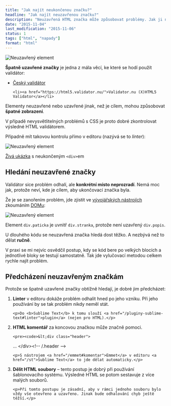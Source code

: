 ```yaml
---
title: "Jak najít neukončenou značku?"
headline: "Jak najít neuzavřenou značku?"
description: "Neuzavřená HTML značka může způsobovat problémy. Jak ji najít?"
date: "2015-11-04"
last_modification: "2015-11-06"
status: 1
tags: ["html", "napady"]
format: "html"
---
```


<p><img src="/files/neukoncena-znacka/neuzavreny.png" alt="Neuzavřený element" class="border"></p>











<p><b>Špatně uzavřené značky</b> je jedna z mála věcí, ke které se hodí použít validátor:</p>

<div class="external-content">
  <ul>
    <li><a href="http://validator.webylon.info/">Český validátor</a></li>
    
    <li><a href="https://html5.validator.nu/">Validator.nu (X)HTML5 Validator</a></li>
  </ul>
</div>

<p>Elementy neuzavřené nebo uzavřené jinak, než je cílem, mohou způsobovat <b>špatné zobrazení</b>.</p>

<p>V případě nevysvětlitelných problémů s CSS je proto dobré zkontrolovat výsledné HTML validátorem.</p>

<p>Případně mít takovou kontrolu přímo v editoru (nazývá se to <i lang="en">linter</i>):</p>

<p><img src="/files/neukoncena-znacka/linter.png" alt="Neuzavřený element" class="border"></p>
















<p><a href="https://kod.djpw.cz/bwrb">Živá ukázka</a> s neukončeným <code>&lt;div></code>em</p>



<h2 id="hledani">Hledání neuzavřené značky</h2>

<p>Validátor sice problém odhalí, ale <b>konkrétní místo neprozradí</b>. Nemá moc jak, protože neví, kde je cílem, aby ukončovací značka byla.</p>

<p>Že je se zanořením problém, jde zjistit ve <a href="/vyvojarske-nastroje">vývojářských nástrojích</a> zkoumáním <a href="/dom">DOMu</a>:</p>


<p><img src="/files/neukoncena-znacka/devtools.png" alt="Neuzavřený element" class="border"></p>























<p>Element <code>div.paticka</code> je uvnitř <code>div.stranka</code>, protože není uzavřený <code>div.popis</code>.</p>

<p>U dlouhého kódu se neuzavřená značka hledá dost těžko. A nezbývá než to dělat <b>ručně</b>.</p>

<p>V praxi se mi nejvíc osvědčil postup, kdy se kód bere po velkých blocích a jednotlivé bloky se testují samostatně. Tak jde vylučovací metodou celkem rychle najít problém.</p>





<h2 id="prevence">Předcházení neuzavřeným značkám</h2>

<p>Protože se špatně uzavřené značky obtížně hledají, je dobré jim předcházet:</p>

<ol>  
  <li>
    <p><b>Linter</b> v editoru dokáže problém odhalit hned po jeho vzniku. Při jeho používání by se tak problém nikdy neměl stát.</p>
    
    <p>Do <b>Sublime Text</b> k tomu slouží <a href="/pluginy-sublime-text#linter">plugin</a> (nejen pro HTML).</p>
  </li>  
  
  <li>
    <p><b>HTML komentář</b> za koncovou značkou může značně pomoci.</p>
    
    <pre><code>&lt;div class="header">
  …
&lt;/div>&lt;!-- /.header --></code></pre>
    
    <p>S nástrojem <a href="/emmet#komentar">Emmet</a> v editoru <a href="/st">Sublime Text</a> to jde dělat automaticky.</p>
  </li>  
  

  
  <li>
    <p><b>Dělit HTML soubory</b> – tento postup je dobrý při používání šablonovacího systému. Výsledné HTML se potom sestavuje z více malých souborů.</p>
    
    <p>Při tomto postupu je zásadní, aby v rámci jednoho souboru bylo vždy vše otevřeno a uzavřeno. Jinak bude odhalování chyb ještě těžší.</p>
  </li>
</ol>